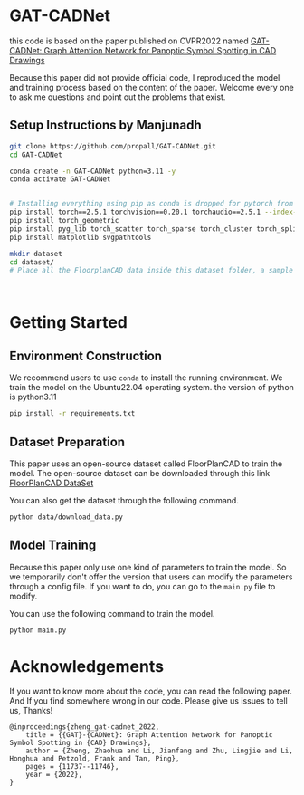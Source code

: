 # GAT-CADNet

this code is based on the paper published on CVPR2022 named [GAT-CADNet: Graph Attention Network for Panoptic Symbol Spotting in CAD Drawings](https://openaccess.thecvf.com/content/CVPR2022/papers/Zheng_GAT-CADNet_Graph_Attention_Network_for_Panoptic_Symbol_Spotting_in_CAD_CVPR_2022_paper.pdf)

Because this paper did not provide official code, I reproduced the model and training process based on the content of 
the paper. Welcome every one to ask me questions and point out the problems that exist.

## Setup Instructions by Manjunadh

```bash
git clone https://github.com/propall/GAT-CADNet.git
cd GAT-CADNet

conda create -n GAT-CADNet python=3.11 -y
conda activate GAT-CADNet


# Installing everything using pip as conda is dropped for pytorch from v2.6. Note that torch_geometric is only available for pytorchv2.5.* and python (v3.9-v3.12)
pip install torch==2.5.1 torchvision==0.20.1 torchaudio==2.5.1 --index-url https://download.pytorch.org/whl/cu124
pip install torch_geometric
pip install pyg_lib torch_scatter torch_sparse torch_cluster torch_spline_conv -f https://data.pyg.org/whl/torch-2.5.0+cu124.html
pip install matplotlib svgpathtools

mkdir dataset
cd dataset/
# Place all the FloorplanCAD data inside this dataset folder, a sample FloorplanCAD dataset is present in FloorplanCAD_sampledataset




```









# Getting Started

## Environment Construction

We recommend users to use `conda` to install the running environment. We train the model on the Ubuntu22.04 
operating system. the version of python is python3.11

```bash
pip install -r requirements.txt
```

## Dataset Preparation

This paper uses an open-source dataset called FloorPlanCAD to train the model. The open-source dataset can be downloaded
through this link [FloorPlanCAD DataSet](https://floorplancad.github.io/)

You can also get the dataset through the following command.

```bash
python data/download_data.py
```

## Model Training

Because this paper only use one kind of parameters to train the model. So we temporarily don't offer the version that 
users can modify the parameters through a config file. If you want to do, you can go to the `main.py` file to modify.

You can use the following command to train the model.

```bash
python main.py
```

# Acknowledgements

If you want to know more about the code, you can read the following paper. And If you find somewhere wrong in our code.
Please give us issues to tell us, Thanks!

```
@inproceedings{zheng_gat-cadnet_2022,
	title = {{GAT}-{CADNet}: Graph Attention Network for Panoptic Symbol Spotting in {CAD} Drawings},
	author = {Zheng, Zhaohua and Li, Jianfang and Zhu, Lingjie and Li, Honghua and Petzold, Frank and Tan, Ping},
	pages = {11737--11746},
	year = {2022},
}
```


